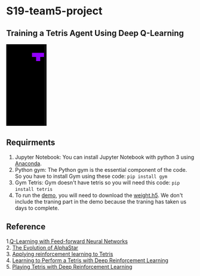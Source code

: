 # S19-team5-project


## Training a Tetris Agent Using Deep Q-Learning

![](tetris.gif)

## Requirments 
1. Jupyter Notebook: You can install Jupyter Notebook with python 3 using [Anaconda](https://docs.anaconda.com/anaconda/install/). 
            <br>
2. Python gym: The Python gym is the essential component of the code. So you have to install Gym using these code: 
`pip install gym` <br>
3. Gym Tetris: Gym doesn't have tetris so you will need this code: 
`pip install tetris` <br>
4. To run the [demo](https://github.com/CSCI4850/S19-team5-project/blob/master/Demo.ipynb), you will need to download the [weight.h5](https://github.com/CSCI4850/S19-team5-project/blob/master/weights.h5). We don't include the traning part in the demo because the traning has taken us days to complete. 
 
## Reference

1.[Q-Learning with Feed-forward Neural Networks](https://github.com/CSCI4850/notebook-examples/blob/master/Feed-forward%20Neural%20Networks/Simple%20Q-Learning.ipynb) <br>
2. [The Evolution of AlphaStar](https://itnext.io/the-evolution-of-alphastar-cefff389b9d5)<br>
3. [Applying reinforcement learning to Tetris](https://www.colinfahey.com/tetris/ApplyingReinforcementLearningToTetris_DonaldCarr_RU_AC_ZA.pdf)<br>
4. [Learning to Perform a Tetris with Deep
Reinforcement Learning](https://homes.cs.washington.edu/~xkcd/papers/deep_rl_for_tetris.pdf)<br>
5. [Playing Tetris with Deep Reinforcement Learning](http://cs231n.stanford.edu/reports/2016/pdfs/121_Report.pdf)<br>
